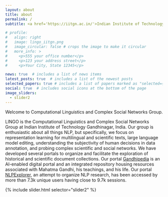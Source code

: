 ```yaml
---
layout: about
title: about
permalink: /
subtitle: <a href='https://iitgn.ac.in/'>Indian Institute of Technology Gandhinagar</a>. Palaj Campus, Gujarat, India.

# profile:
#   align: right
#   image: lingo_iitgn.png
#   image_circular: false # crops the image to make it circular
#   more_info: >
#     <p>555 your office number</p>
#     <p>123 your address street</p>
#     <p>Your City, State 12345</p>

news: true  # includes a list of news items
latest_posts: true  # includes a list of the newest posts
selected_papers: true # includes a list of papers marked as "selected={true}"
social: true  # includes social icons at the bottom of the page
image_sliders:
  - slider2
---
```


<!-- Write your biography here. Tell the world about yourself. Link to your favorite [subreddit](http://reddit.com). You can put a picture in, too. The code is already in, just name your picture `prof_pic.jpg` and put it in the `img/` folder.

Put your address / P.O. box / other info right below your picture. You can also disable any of these elements by editing `profile` property of the YAML header of your `_pages/about.md`. Edit `_bibliography/papers.bib` and Jekyll will render your [publications page](/al-folio/publications/) automatically.

Link to your social media connections, too. This theme is set up to use [Font Awesome icons](http://fortawesome.github.io/Font-Awesome/) and [Academicons](https://jpswalsh.github.io/academicons/), like the ones below. Add your Facebook, Twitter, LinkedIn, Google Scholar, or just disable all of them. -->

Welcome to Computational Linguistics and Complex Social Networks Group.

LINGO is the Computational Linguistics and Complex Social Networks Group at Indian Institute of Technology Gandhinagar, India.  Our group is enthusiastic about all things NLP, but specifically, we focus on representation learning for multilingual and scientific texts, large language model editing, understanding the subjectivity of human decisions in data annotation, and probing complex scientific and social networks. We have developed several portals to organize and facilitate the exploration of historical and scientific document collections. Our portal [Gandhipedia](http://gandhipedia150.in/) is an AI-enabled digital portal and an integrated repository housing resources associated with Mahatma Gandhi, his teachings, and his life. Our portal [NLPExplorer](http://lingo.iitgn.ac.in:5001/), an attempt to organize NLP research, has been accessed by more than 7.3k unique users having close to 9.7k sessions.

<div class="container">
  <div class="centered-card">
    <div class="card fixed-card">
      <div class="card-body">
        <!-- Your slider goes here -->
        {% include slider.html selector="slider2" %}
      </div>
    </div>
  </div>
</div>

